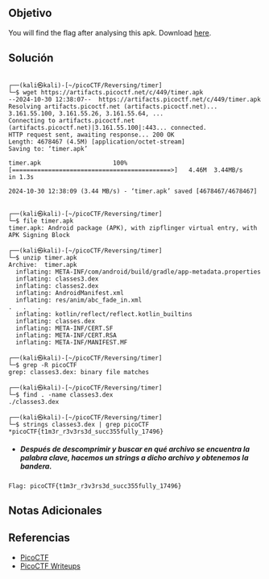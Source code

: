 ## Objetivo
You will find the flag after analysing this apk.
Download [here](https://artifacts.picoctf.net/c/449/timer.apk).
## Solución
```

┌──(kali㉿kali)-[~/picoCTF/Reversing/timer]
└─$ wget https://artifacts.picoctf.net/c/449/timer.apk       
--2024-10-30 12:38:07--  https://artifacts.picoctf.net/c/449/timer.apk
Resolving artifacts.picoctf.net (artifacts.picoctf.net)... 3.161.55.100, 3.161.55.26, 3.161.55.64, ...
Connecting to artifacts.picoctf.net (artifacts.picoctf.net)|3.161.55.100|:443... connected.
HTTP request sent, awaiting response... 200 OK
Length: 4678467 (4.5M) [application/octet-stream]
Saving to: ‘timer.apk’

timer.apk                    100%[============================================>]   4.46M  3.44MB/s    in 1.3s    

2024-10-30 12:38:09 (3.44 MB/s) - ‘timer.apk’ saved [4678467/4678467]

                                                                                                                  
┌──(kali㉿kali)-[~/picoCTF/Reversing/timer]
└─$ file timer.apk       
timer.apk: Android package (APK), with zipflinger virtual entry, with APK Signing Block
                                                                                                                  
┌──(kali㉿kali)-[~/picoCTF/Reversing/timer]
└─$ unzip timer.apk
Archive:  timer.apk
  inflating: META-INF/com/android/build/gradle/app-metadata.properties  
  inflating: classes3.dex            
  inflating: classes2.dex            
  inflating: AndroidManifest.xml     
  inflating: res/anim/abc_fade_in.xml
.   .   .
  inflating: kotlin/reflect/reflect.kotlin_builtins  
  inflating: classes.dex             
  inflating: META-INF/CERT.SF        
  inflating: META-INF/CERT.RSA       
  inflating: META-INF/MANIFEST.MF    
                                                                                                                  
┌──(kali㉿kali)-[~/picoCTF/Reversing/timer]
└─$ grep -R picoCTF                
grep: classes3.dex: binary file matches
                                                                                                                  
┌──(kali㉿kali)-[~/picoCTF/Reversing/timer]
└─$ find . -name classes3.dex
./classes3.dex
                                                                                                                  
┌──(kali㉿kali)-[~/picoCTF/Reversing/timer]
└─$ strings classes3.dex | grep picoCTF    
*picoCTF{t1m3r_r3v3rs3d_succ355fully_17496}
```

- ##### Después de descomprimir y buscar en qué archivo se encuentra la palabra clave, hacemos un strings a dicho archivo y obtenemos la bandera.
```
Flag: picoCTF{t1m3r_r3v3rs3d_succ355fully_17496}
```
## Notas Adicionales
## Referencias
- [PicoCTF](https://play.picoctf.org)
- [PicoCTF Writeups](https://www.youtube.com/playlist?list=PLDo9DMLZyP6kTZ8Td37-LdbAx4-yNfHBl&authuser=0)